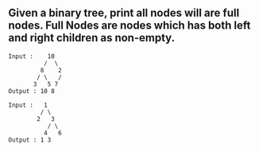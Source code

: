 ## Given a binary tree, print all nodes will are full nodes. Full Nodes are nodes which has both left and right children as non-empty.

```
Input :    10
          /  \
         8    2
        / \   /
       3   5 7
Output : 10 8

Input :   1
         / \
        2   3
           / \
          4   6     
Output : 1 3
